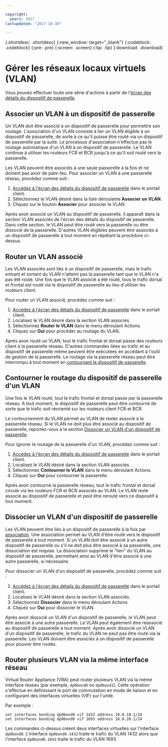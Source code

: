 ```yaml
---

copyright:
  years: 2017
lastupdated: "2017-10-30"

---
```


{:shortdesc: .shortdesc}
{:new_window: target="_blank"}
{:codeblock: .codeblock}
{:pre: .pre}
{:screen: .screen}
{:tip: .tip}
{:download: .download}

# Gérer les réseaux locaux virtuels (VLAN)
Vous pouvez effectuer toute une série d'actions à partir de l'[écran des détails du dispositif de passerelle](access-gateway-details.html).

## Associer un VLAN à un dispositif de passerelle

Un VLAN doit être associé à un dispositif de passerelle pour permettre son routage. L'association d'un VLAN consiste à lier un VLAN éligible à un dispositif de passerelle, de sorte à ce qu'il puisse être routé via un dispositif de passerelle par la suite. Le processus d'association n'effectue pas le routage automatique d'un VLAN à un dispositif de passerelle. Le VLAN continue à utiliser les routeurs FCR et BCR jusqu'à ce qu'il soit routé vers la passerelle. 

Les VLAN peuvent être associés à une seule passerelle à la fois et ne doivent pas avoir de pare-feu. Pour associer un VLAN à une passerelle réseau, procédez comme suit :

1. [Accédez à l'écran des détails du dispositif de passerelle](access-gateway-details.html) dans le portail client. 
2. Sélectionnez le VLAN désiré dans la liste déroulante **Associer un VLAN**.
3. Cliquez sur le bouton **Associer** pour associer le VLAN.

Après avoir associé un VLAN au dispositif de passerelle, il apparaît dans la section VLAN associés de l'écran des détails du dispositif de passerelle. Dans cette section, le VLAN peut être routé vers la passerelle ou être dissocié de la passerelle. D'autres VLAN éligibles peuvent être associés à un dispositif de passerelle à tout moment en répétant la procédure ci-dessus.

## Router un VLAN associé

Les VLAN associés sont liés à un dispositif de passerelle, mais le trafic entrant et sortant du VLAN n'atteint pas la passerelle tant que le VLAN n'a pas été routé. Une fois que le VLAN associé a été routé, tous le trafic dorsal et frontal est routé via le dispositif de passerelle au lieu d'utiliser les routeurs client. 

Pour router un VLAN associé, procédez comme suit :

1. [Accédez à l'écran des détails du dispositif de passerelle](access-gateway-details.html) dans le portail client. 
2. Localisez le VLAN désiré dans la section VLAN associés.
3. Sélectionnez **Router le VLAN** dans le menu déroulant Actions.
4. Cliquez sur **Oui** pour procéder au routage du VLAN. 

Après avoir routé un VLAN, tout le trafic frontal et dorsal passe des routeurs client à la passerelle réseau. D'autres commandes liées au trafic et au dispositif de passerelle même peuvent être exécutées en accédant à l'outil de gestion de la passerelle. Le routage via la passerelle réseau peut être interrompu à tout moment en [contournant le dispositif de passerelle](#bypass-gateway-appliance-routing-for-a-vlan).

## Contourner le routage du dispositif de passerelle d'un VLAN

Une fois le VLAN routé, tout le trafic frontal et dorsal passe par la passerelle réseau. A tout moment, le dispositif de passerelle peut être contourné de sorte que le trafic soit réorienté sur les routeurs client FCR et BCR. 

Le contournement du VLAN permet au VLAN de rester associé à la passerelle réseau. Si le VLAN ne doit plus être associé au dispositif de passerelle, reportez-vous à la section [Dissocier un VLAN d'un dispositif de passerelle](#disassociate-a-vlan-from-a-gateway-appliance). 

Pour ignorer le routage de la passerelle d'un VLAN, procédez comme suit :

1. [Accédez à l'écran des détails du dispositif de passerelle](access-gateway-details.html) dans le portail client. 
2. Localisez le VLAN désiré dans la section VLAN associés.
3. Sélectionnez **Contourner le VLAN** dans le menu déroulant Actions.
4. Cliquez sur **Oui** pour contourner la passerelle. 

Après avoir contourné la passerelle réseau, tout le trafic frontal et dorsal circule via les routeurs FCR et BCR associés au VLAN. Le VLAN reste associé au dispositif de passerelle et peut être rerouté vers ce dispositif à tout moment.

## Dissocier un VLAN d'un dispositif de passerelle

Les VLAN peuvent être liés à un dispositif de passerelle à la fois par [association](#associate-a-vlan-to-a-gateway-appliance). Une association permet au VLAN d'être routé vers le dispositif de passerelle à tout moment. Si un VLAN doit être associé à un autre dispositif de passerelle ou s'il ne doit plus être associé à sa passerelle, une dissociation est requise. La dissociation supprime le "lien" du VLAN au dispositif de passerelle, permettant ainsi au VLAN d'être associé à une autre passerelle, si nécessaire. 

Pour dissocier un VLAN d'un dispositif de passerelle, procédez comme suit :

1. [Accédez à l'écran des détails du dispositif de passerelle](access-gateway-details.html) dans le portail client. 
2. Localisez le VLAN désiré dans la section VLAN associés.
3. Sélectionnez **Dissocier** dans le menu déroulant Actions. 
4. Cliquez sur **Oui** pour dissocier le VLAN. 

Après avoir dissocié un VLAN d'un dispositif de passerelle, le VLAN peut être associé à une autre passerelle. Le VLAN peut également être réassocié au dispositif de passerelle à tout moment. Après avoir dissocié un VLAN d'un dispositif de passerelle, le trafic du VLAN ne peut pas être routé via la passerelle. Les VLAN doivent être associés à un dispositif de passerelle pour pouvoir être routés.

## Router plusieurs VLAN via la même interface réseau
Virtual Router Appliance (VRA) peut router plusieurs VLAN via la même interface réseau (par exemple, `dp0bond0` ou `dp0bond1`). Cette opération s'effectue en définissant le port de commutation en mode de liaison et en configurant des interfaces virtuelles (VIF) sur l'unité.

Par exemple : 

```
set interfaces bonding dp0bond0 vif 1432 address 10.0.10.1/24
set interfaces bonding dp0bond0 vif 1693 address 10.0.20.1/24
```

Les commandes ci-dessus créent deux interfaces virtuelles sur l'interface `dp0bond0`. L'interface `dp0bond0.1432` traite le trafic du VLAN 1432 alors que l'interface `dp0bond0.1693` traite le trafic du VLAN 1693.
